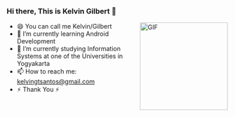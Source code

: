 ### Hi there, This is Kelvin Gilbert 👋
<img align="right" height="200" alt="GIF" src="https://i.imgur.com/8MupZHY.gif" />


- 😄 You can call me Kelvin/Gilbert
- 🌱 I’m currently learning Android Development 
- 🌱 I’m currently studying Information Systems at one of the Universities in Yogyakarta
- 📫 How to reach me: kelvingtsantos@gmail.com
- ⚡ Thank You ⚡
